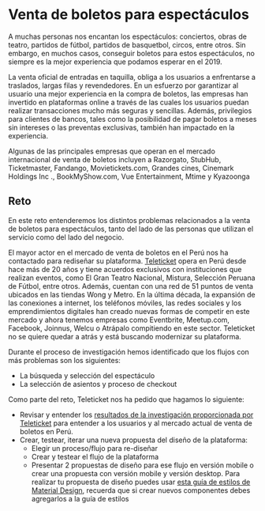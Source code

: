 # Venta de boletos para espectáculos

A muchas personas nos encantan los espectáculos: conciertos, obras de teatro, partidos de fútbol, partidos de basquetbol, circos, entre otros. Sin embargo, en muchos casos, conseguir boletos para estos espectáculos, no siempre es la mejor experiencia que podamos esperar en el 2019. 

La venta oficial de entradas en taquilla, obliga a los usuarios a enfrentarse a traslados, largas filas y revendedores. En un esfuerzo por garantizar al usuario una mejor experiencia en la compra de boletos, las empresas han invertido en plataformas online a través de las cuales los usuarios puedan realizar transacciones mucho más seguras y sencillas. Además, privilegios para clientes de bancos, tales como la posibilidad de pagar boletos a meses sin intereses o las preventas exclusivas, también han impactado en la experiencia.

Algunas de las principales empresas que operan en el mercado internacional de venta de boletos incluyen a Razorgato, StubHub, Ticketmaster, Fandango, Movietickets.com, Grandes cines, Cinemark Holdings Inc ., BookMyShow.com, Vue Entertainment, Mtime y Kyazoonga

## Reto

En este reto entenderemos los distintos problemas relacionados a la venta de boletos para espectáculos, tanto del lado de las personas que utilizan el servicio como del lado del negocio.  

El mayor actor en el mercado de venta de boletos en el Perú nos ha contactado para rediseñar su plataforma. [Teleticket](http://teleticket.com.pe/) opera en Perú desde hace más de 20 años y tiene acuerdos exclusivos con instituciones que realizan eventos, como El Gran Teatro Nacional, Mistura, Selección Peruana de Fútbol, entre otros. Además, cuentan con una red de 51 puntos de venta ubicados en las tiendas Wong y Metro. En la última década, la expansión de las conexiones a internet, los teléfonos móviles, las redes sociales y los emprendimientos digitales han creado nuevas formas de competir en este mercado y ahora tenemos empresas como Eventbrite, Meetup.com, Facebook, Joinnus, Welcu o Atrápalo compitiendo en este sector. Teleticket no se quiere quedar a atrás y está buscando modernizar su plataforma. 

Durante el proceso de investigación hemos identificado que los flujos con más problemas son los siguientes:
* La búsqueda y selección del espectáculo
* La selección de asientos y proceso de checkout

Como parte del reto, Teleticket nos ha pedido que hagamos lo siguiente:

* Revisar y entender los [resultados de la investigación proporcionada por Teleticket](https://docs.google.com/presentation/d/1CZolwsBxfaVf6hk_aL2RAsW_9G5RjctBX5-oqM89qz8/edit#slide=id.g5c6ac2b3a5_2_25) para entender a los usuarios y al mercado actual de venta de boletos en Perú.
* Crear, testear, iterar una nueva propuesta del diseño de la plataforma: 
  * Elegir un proceso/flujo para re-diseñar
  * Crear y testear el flujo de la plataforma
  * Presentar 2 propuestas de diseño para ese flujo en versión mobile o crear una propuesta con versión mobile y versión desktop. Para realizar tu propuesta de diseño puedes usar [esta guía de estilos de Material Design](https://material.5ly.co/), recuerda que si crear nuevos componentes debes agregarlos a la guía de estilos
